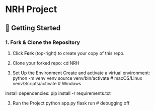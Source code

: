 # NRH Project  

## 🚀 Getting Started  

### 1. Fork & Clone the Repository  
1. Click **Fork** (top-right) to create your copy of this repo.  

2. Clone your forked repo: 
   cd NRH

2. Set Up the Environment
Create and activate a virtual environment:
python -m venv venv
source venv/bin/activate  # macOS/Linux  
venv\Scripts\activate     # Windows  

Install dependencies:
pip install -r requirements.txt

3. Run the Project
python app.py
flask run  # debugging off